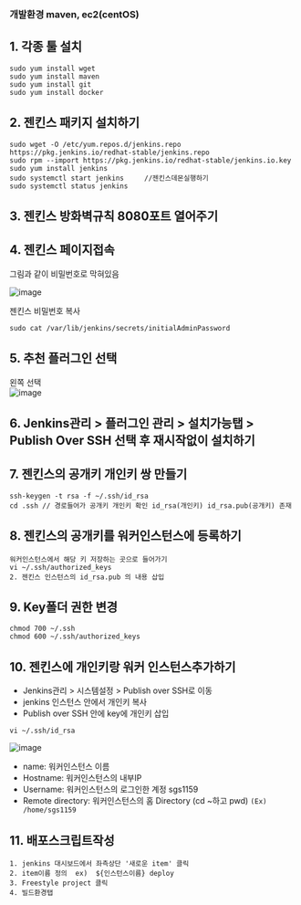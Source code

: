 ### 개발환경 maven, ec2(centOS)

## 1. 각종 툴 설치
```
sudo yum install wget
sudo yum install maven
sudo yum install git
sudo yum install docker

```

## 2. 젠킨스 패키지 설치하기
```
sudo wget -O /etc/yum.repos.d/jenkins.repo https://pkg.jenkins.io/redhat-stable/jenkins.repo
sudo rpm --import https://pkg.jenkins.io/redhat-stable/jenkins.io.key
sudo yum install jenkins
sudo systemctl start jenkins     //젠킨스데몬실행하기
sudo systemctl status jenkins
```


## 3. 젠킨스 방화벽규칙 8080포트 열어주기
## 4. 젠킨스 페이지접속
그림과 같이 비밀번호로 막혀있음  

![image](https://user-images.githubusercontent.com/46700734/185799833-b078558c-a9d1-4f60-baef-0eab5779b897.png)

젠킨스 비밀번호 복사
```
sudo cat /var/lib/jenkins/secrets/initialAdminPassword
```

## 5. 추천 플러그인 선택
왼쪽 선택  
![image](https://user-images.githubusercontent.com/46700734/185799928-dba8f695-e70a-4edb-a9ab-04a7fcac069c.png)


## 6. Jenkins관리 > 플러그인 관리 > 설치가능탭 > Publish Over SSH 선택 후 재시작없이 설치하기 

## 7. 젠킨스의 공개키 개인키 쌍 만들기
```
ssh-keygen -t rsa -f ~/.ssh/id_rsa
cd .ssh // 경로들어가 공개키 개인키 확인 id_rsa(개인키) id_rsa.pub(공개키) 존재

```
## 8. 젠킨스의 공개키를 워커인스턴스에 등록하기
```
워커인스턴스에서 해당 키 저장하는 곳으로 들어가기
vi ~/.ssh/authorized_keys
2. 젠킨스 인스턴스의 id_rsa.pub 의 내용 삽입
```

## 9. Key폴더 권한 변경
```
chmod 700 ~/.ssh
chmod 600 ~/.ssh/authorized_keys
```

## 10. 젠킨스에 개인키랑 워커 인스턴스추가하기 
* Jenkins관리 > 시스템설정 > Publish over SSH로 이동
* jenkins 인스턴스 안에서 개인키 복사
* Publish over SSH 안에 key에 개인키 삽입
```
vi ~/.ssh/id_rsa 
```

![image](https://user-images.githubusercontent.com/46700734/185800661-2b59705d-7a72-4e30-93cc-d79d25808d1d.png)

* name: 워커인스턴스 이름
* Hostname: 워커인스턴스의 내부IP
* Username: 워커인스턴스의 로그인한 계정 sgs1159
* Remote directory: 워커인스턴스의 홈 Directory (cd ~하고 pwd) ```(Ex) /home/sgs1159```

## 11. 배포스크립트작성
```
1. jenkins 대시보드에서 좌측상단 '새로운 item' 클릭
2. item이름 정의  ex)  ${인스턴스이름} deploy
3. Freestyle project 클릭
4. 빌드환경탭 
```

